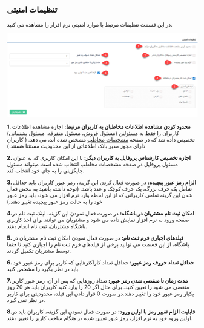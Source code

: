 ﻿## تنظیمات امنیتی

در این قسمت تنظیمات مرتبط با موارد امنیتی نرم افزار را مشاهده می کنید.

![](amniat.png)

**1. محدود کردن مشاهده اطلاعات مخاطبان به کاربران مرتبط:** اجازه مشاهده اطلاعات کاربران را فقط به مسئولین (مسئول فروش، مسئول متفرقه، مسئول پشتیبانی) تخصیص داده شد که در صفحه [مشخصات مخاطب](https://github.com/1stco/PayamGostarDocs/blob/master/help%202.5.4/Integrated-bank/Database/General-specifications/General-specifications.md) مشخص شده اند، می دهد. (  کاربران دارای مجوز مدیر بانک اطلاعاتی از این  محدودیت مستثنا هستند )

**2. اجازه تخصیص کارشناس پروفایل به کاربران دیگر:** با این امکان کاربری که به عنوان مسئول پروفایل در صفحه مشخصات مخاطب انتخاب شده است میتواند مسئول جایگزینی را به جای خود انتخاب کند.


**3. الزام رمز عبور پیچیده:** در صورت فعال کردن این گزینه، رمز عبور کاربران باید حداقل شامل یک حرف بزرگ، یک حرف کوچک و عدد باشد. (توجه داشته باشید به محض فعال شدن این گزینه تمامی کاربرانی که از این لحظه وارد نرم افزار می شوند باید رمز عبور خود را به حالت رمز عبور پیچیده تغییر دهند.)


**4.امکان ثبت نام مشتریان در باشگاه:** در صورت فعال نمودن این گزینه، لینک ثبت نام در صفحه ورود به نرم افزار نمایش داده می شود و مشتریان می توانند برای اخذ کاربری باشگاه مشتریان، ثبت نام انجام دهند.


**5. فیلدهای اجباری فرم ثبت نام:** در صورت فعال نمودن امکان ثبت نام مشتریان در باشگاه، از این قسمت می توانید برخی از فیلدهای فرم ثبت نام را اجباری کنید تا حتما توسط مشتریان تکمیل گردند.
 
**6. حداقل تعداد حروف رمز عبور:** حداقل تعداد کاراکترهایی که کاربر برای رمز عبور خود باید در نظر بگیرد را مشخص کنید.
 

**7. مدت زمان تا منقضی شدن رمز عبور:** تعداد روزهایی که پس از آن، رمز عبور کاربر منقضی می شود را تعیین کنید. برای مثال اگر 20 را وارد کنید کاربران باید هر 20 روز یکبار رمز عبور خود را تغییر دهند.در صورت 0 قرار دادن این فیلد، محدودیتی برای کاربر در نظر نمی گیرد.

**8.قابلیت الزام تغییر رمز با اولین ورود:** در صورت فعال نمودن این گزینه، کاربران باید در اولین ورود خود به نرم افزار، رمز عبور تعیین شده در هنگام ساخت کاربر را تغییر دهند.



